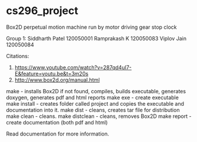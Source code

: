 cs296_project
=============

Box2D perpetual motion machine run by motor driving gear stop clock

Group 1:
Siddharth Patel 120050001
Ramprakash K    120050083
Viplov Jain     120050084

Citations:
1. https://www.youtube.com/watch?v=287qd4uI7-E&feature=youtu.be&t=3m20s
2. http://www.box2d.org/manual.html

make		- installs Box2D if not found, compiles, builds executable, generates doxygen, generates pdf and html reports
make exe	- create executable
make install	- creates folder called project and copies the executable and documentation into it.
make dist	- cleans, creates tar file for distribution
make clean	- cleans.
make distclean	- cleans, removes Box2D
make report	- create documentation (both pdf and html)

Read documentation for more information.
